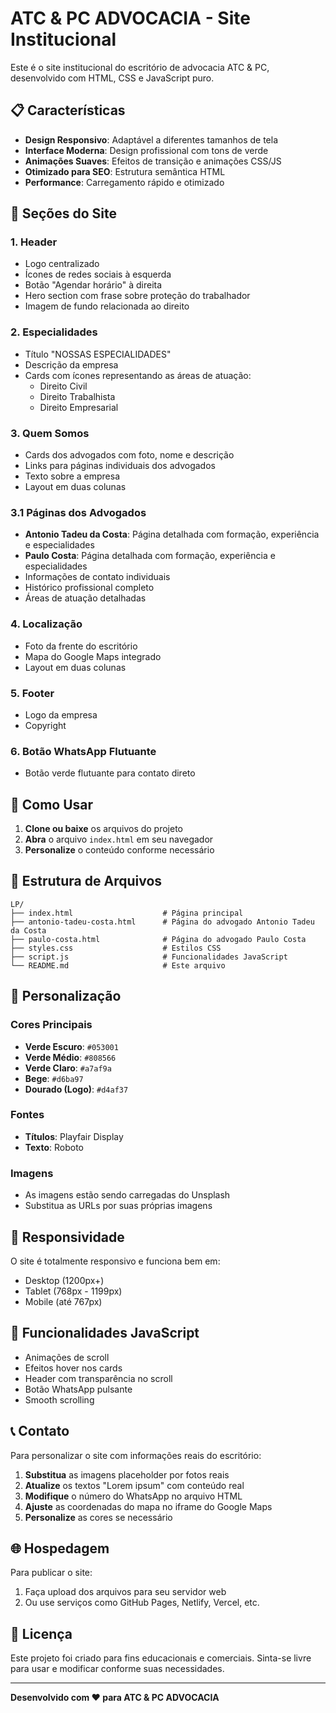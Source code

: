 # ATC & PC ADVOCACIA - Site Institucional

Este é o site institucional do escritório de advocacia ATC & PC, desenvolvido com HTML, CSS e JavaScript puro.

## 📋 Características

- **Design Responsivo**: Adaptável a diferentes tamanhos de tela
- **Interface Moderna**: Design profissional com tons de verde
- **Animações Suaves**: Efeitos de transição e animações CSS/JS
- **Otimizado para SEO**: Estrutura semântica HTML
- **Performance**: Carregamento rápido e otimizado

## 🎨 Seções do Site

### 1. Header
- Logo centralizado
- Ícones de redes sociais à esquerda
- Botão "Agendar horário" à direita
- Hero section com frase sobre proteção do trabalhador
- Imagem de fundo relacionada ao direito

### 2. Especialidades
- Título "NOSSAS ESPECIALIDADES"
- Descrição da empresa
- Cards com ícones representando as áreas de atuação:
  - Direito Civil
  - Direito Trabalhista
  - Direito Empresarial

### 3. Quem Somos
- Cards dos advogados com foto, nome e descrição
- Links para páginas individuais dos advogados
- Texto sobre a empresa
- Layout em duas colunas

### 3.1 Páginas dos Advogados
- **Antonio Tadeu da Costa**: Página detalhada com formação, experiência e especialidades
- **Paulo Costa**: Página detalhada com formação, experiência e especialidades
- Informações de contato individuais
- Histórico profissional completo
- Áreas de atuação detalhadas

### 4. Localização
- Foto da frente do escritório
- Mapa do Google Maps integrado
- Layout em duas colunas

### 5. Footer
- Logo da empresa
- Copyright

### 6. Botão WhatsApp Flutuante
- Botão verde flutuante para contato direto

## 🚀 Como Usar

1. **Clone ou baixe** os arquivos do projeto
2. **Abra** o arquivo `index.html` em seu navegador
3. **Personalize** o conteúdo conforme necessário

## 📁 Estrutura de Arquivos

```
LP/
├── index.html                    # Página principal
├── antonio-tadeu-costa.html      # Página do advogado Antonio Tadeu da Costa
├── paulo-costa.html              # Página do advogado Paulo Costa
├── styles.css                    # Estilos CSS
├── script.js                     # Funcionalidades JavaScript
└── README.md                     # Este arquivo
```

## 🎯 Personalização

### Cores Principais
- **Verde Escuro**: `#053001`
- **Verde Médio**: `#808566`
- **Verde Claro**: `#a7af9a`
- **Bege**: `#d6ba97`
- **Dourado (Logo)**: `#d4af37`

### Fontes
- **Títulos**: Playfair Display
- **Texto**: Roboto

### Imagens
- As imagens estão sendo carregadas do Unsplash
- Substitua as URLs por suas próprias imagens

## 📱 Responsividade

O site é totalmente responsivo e funciona bem em:
- Desktop (1200px+)
- Tablet (768px - 1199px)
- Mobile (até 767px)

## 🔧 Funcionalidades JavaScript

- Animações de scroll
- Efeitos hover nos cards
- Header com transparência no scroll
- Botão WhatsApp pulsante
- Smooth scrolling

## 📞 Contato

Para personalizar o site com informações reais do escritório:

1. **Substitua** as imagens placeholder por fotos reais
2. **Atualize** os textos "Lorem ipsum" com conteúdo real
3. **Modifique** o número do WhatsApp no arquivo HTML
4. **Ajuste** as coordenadas do mapa no iframe do Google Maps
5. **Personalize** as cores se necessário

## 🌐 Hospedagem

Para publicar o site:
1. Faça upload dos arquivos para seu servidor web
2. Ou use serviços como GitHub Pages, Netlify, Vercel, etc.

## 📄 Licença

Este projeto foi criado para fins educacionais e comerciais. Sinta-se livre para usar e modificar conforme suas necessidades.

---

**Desenvolvido com ❤️ para ATC & PC ADVOCACIA**
